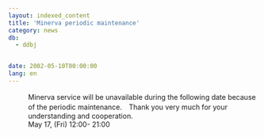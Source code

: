 ```yaml
---
layout: indexed_content
title: 'Minerva periodic maintenance'
category: news
db:
  - ddbj


date: 2002-05-10T00:00:00
lang: en
---
```


<dd>Minerva service will be unavailable during the following date because　of the periodic maintenance.　Thank you very much for your understanding and cooperation.<br>
<dd> May 17, (Fri) 12:00- 21:00</dd>
</dd>
